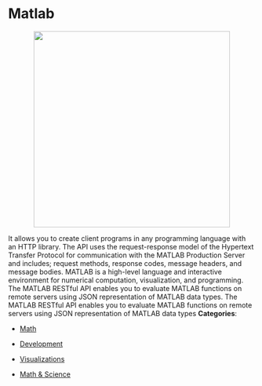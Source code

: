 # Matlab

<p align="center">
    <img width="400" src="https://raw.githubusercontent.com/awesome-apis/awesome-apis/apis/matlab/logo_256x256.png" />
</p>


It allows you to create client programs in any programming language with an HTTP library.  The API uses the request-response model of the Hypertext Transfer Protocol for communication with the MATLAB Production Server and includes; request methods, response codes, message headers, and message bodies.  MATLAB is a high-level language and interactive environment for numerical computation, visualization, and programming. The MATLAB RESTful API enables you to evaluate MATLAB functions on remote servers using JSON representation of MATLAB data types.  The MATLAB RESTful API enables you to evaluate MATLAB functions on remote servers using JSON representation of MATLAB data types
**Categories**:

- [Math](https://github/awesome-apis/awesome-apis#math)

- [Development](https://github/awesome-apis/awesome-apis#development)

- [Visualizations](https://github/awesome-apis/awesome-apis#visualizations)

- [Math & Science](https://github/awesome-apis/awesome-apis#math-and-science)




